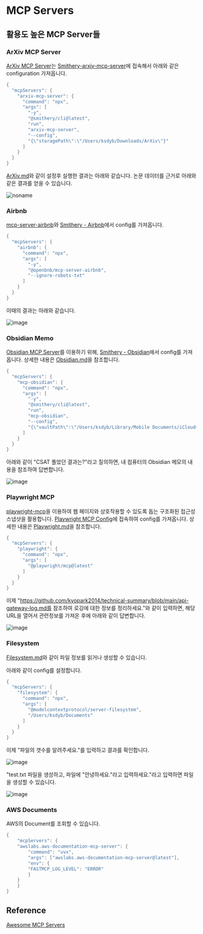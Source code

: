 # MCP Servers

## 활용도 높은 MCP Server들

### ArXiv MCP Server

[ArXiv MCP Server](https://github.com/blazickjp/arxiv-mcp-server)는 [Smithery-arxiv-mcp-server](https://smithery.ai/server/arxiv-mcp-server)에 접속해서 아래와 같은 configuration 가져옵니다.

```java
{
  "mcpServers": {
    "arxiv-mcp-server": {
      "command": "npx",
      "args": [
        "-y",
        "@smithery/cli@latest",
        "run",
        "arxiv-mcp-server",
        "--config",
        "{\"storagePath\":\"/Users/ksdyb/Downloads/ArXiv\"}"
      ]
    }
  }
}
```

[ArXiv.md](./ArXiv.md)와 같이 설정후 실행한 결과는 아래와 같습니다. 논문 데이터를 근거로 아래와 같은 결과를 얻을 수 있습니다.

![noname](https://github.com/user-attachments/assets/a5b156ec-3dda-40d6-925a-608b12b65448)


### Airbnb

[mcp-server-airbnb](https://github.com/openbnb-org/mcp-server-airbnb)와 [Smithery - Airbnb](https://smithery.ai/server/@openbnb-org/mcp-server-airbnb)에서 config를 가져옵니다. 

```java
{
  "mcpServers": {
    "airbnb": {
      "command": "npx",
      "args": [
        "-y",
        "@openbnb/mcp-server-airbnb",
        "--ignore-robots-txt"
      ]
    }
  }
}
```

이때의 결과는 아래와 같습니다. 


![image](https://github.com/user-attachments/assets/cde0b053-e699-4b65-8e7c-03eea8f8f9ec)


### Obsidian Memo

[Obsidian MCP Server](https://github.com/smithery-ai/mcp-obsidian)를 이용하기 위해, [Smithery - Obsidian](https://smithery.ai/server/mcp-obsidian)에서 config를 가져옵니다. 상세한 내용은 [Obsidian.md](./Obsidian.md)을 참조합니다.

```java
{
  "mcpServers": {
    "mcp-obsidian": {
      "command": "npx",
      "args": [
        "-y",
        "@smithery/cli@latest",
        "run",
        "mcp-obsidian",
        "--config",
        "{\"vaultPath\":\"/Users/ksdyb/Library/Mobile Documents/iCloud~md~obsidian/Documents/memo\"}"
      ]
    }
  }
}
```

아래와 같이 "CSAT 풀었던 결과는?"라고 질의하면, 내 컴퓨터의 Obsidian 메모의 내용을 참조하여 답변합니다.

![image](https://github.com/user-attachments/assets/5c83eee1-262d-428e-97d7-fac3d9f38f2a)

### Playwright MCP

[playwright-mcp](https://github.com/microsoft/playwright-mcp)을 이용하여 웹 페이지와 상호작용할 수 있도록 돕는 구조화된 접근성 스냅샷을 활용합니다. [Playwright MCP Config](https://github.com/microsoft/playwright-mcp?tab=readme-ov-file#example-config)에 접속하여 config를 가져옵니다. 상세한 내용은 [Playwright.md](https://github.com/kyopark2014/mcp/blob/main/Playwright.md)을 참조합니다.

```java
{
  "mcpServers": {
    "playwright": {
      "command": "npx",
      "args": [
        "@playwright/mcp@latest"
      ]
    }
  }
}
```

이제 "https://github.com/kyopark2014/technical-summary/blob/main/api-gateway-log.md를 참조하여 로깅에 대한 정보를 정리하세요."와 같이 입력하면, 해당 URL을 열어서 관련정보를 가져온 후에 아래와 같이 답변합니다.

![image](https://github.com/user-attachments/assets/28c9125b-f2bf-4383-ac7a-185ea8c45e6b)

### Filesystem

[Filesystem.md](https://github.com/kyopark2014/mcp/blob/main/Filesystem.md)와 같이 파일 정보를 읽거나 생성할 수 있습니다. 

아래와 같이 config를 설정합니다. 

```java
{
  "mcpServers": {
    "filesystem": {
      "command": "npx",
      "args": [
	    "@modelcontextprotocol/server-filesystem",
        "/Users/ksdyb/Documents"
      ]
    }
  }
}
```

이제 "파일의 갯수를 알려주세요."를 입력하고 결과를 확인합니다.

![image](https://github.com/user-attachments/assets/04bb29db-17c8-42c0-a277-927ddfd95249)

"test.txt 파일을 생성하고, 파일에 "안녕하세요."라고 입력하세요."라고 입력하면 파일을 생성할 수 있습니다.

![image](https://github.com/user-attachments/assets/4fe08e44-5535-4769-bccf-763a3dde7109)

### AWS Documents 

AWS의 Document를 조회할 수 있습니다.

```java
{
    "mcpServers": {
	"awslabs.aws-documentation-mcp-server": {
	    "command": "uvx",
	    "args": ["awslabs.aws-documentation-mcp-server@latest"],
	    "env": {
		"FASTMCP_LOG_LEVEL": "ERROR"
	    }
	}
    }
}
```

## Reference

[Awesome MCP Servers](https://github.com/punkpeye/awesome-mcp-servers/blob/main/README-ko.md)

